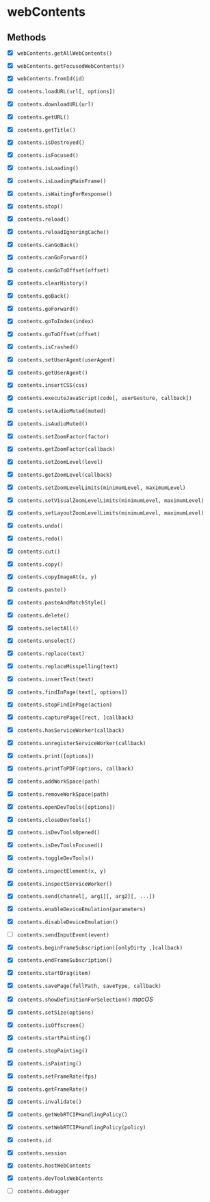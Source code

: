 # webContents

## Methods

- [x] `webContents.getAllWebContents()`
- [x] `webContents.getFocusedWebContents()`
- [x] `webContents.fromId(id)`

- [x] `contents.loadURL(url[, options])`
- [x] `contents.downloadURL(url)`
- [x] `contents.getURL()`
- [x] `contents.getTitle()`
- [x] `contents.isDestroyed()`
- [x] `contents.isFocused()`
- [x] `contents.isLoading()`
- [x] `contents.isLoadingMainFrame()`
- [x] `contents.isWaitingForResponse()`
- [x] `contents.stop()`
- [x] `contents.reload()`
- [x] `contents.reloadIgnoringCache()`
- [x] `contents.canGoBack()`
- [x] `contents.canGoForward()`
- [x] `contents.canGoToOffset(offset)`
- [x] `contents.clearHistory()`
- [x] `contents.goBack()`
- [x] `contents.goForward()`
- [x] `contents.goToIndex(index)`
- [x] `contents.goToOffset(offset)`
- [x] `contents.isCrashed()`
- [x] `contents.setUserAgent(userAgent)`
- [x] `contents.getUserAgent()`
- [x] `contents.insertCSS(css)`
- [x] `contents.executeJavaScript(code[, userGesture, callback])`
- [x] `contents.setAudioMuted(muted)`
- [x] `contents.isAudioMuted()`
- [x] `contents.setZoomFactor(factor)`
- [x] `contents.getZoomFactor(callback)`
- [x] `contents.setZoomLevel(level)`
- [x] `contents.getZoomLevel(callback)`
- [x] `contents.setZoomLevelLimits(minimumLevel, maximumLevel)`
- [x] `contents.setVisualZoomLevelLimits(minimumLevel, maximumLevel)`
- [x] `contents.setLayoutZoomLevelLimits(minimumLevel, maximumLevel)`
- [x] `contents.undo()`
- [x] `contents.redo()`
- [x] `contents.cut()`
- [x] `contents.copy()`
- [x] `contents.copyImageAt(x, y)`
- [x] `contents.paste()`
- [x] `contents.pasteAndMatchStyle()`
- [x] `contents.delete()`
- [x] `contents.selectAll()`
- [x] `contents.unselect()`
- [x] `contents.replace(text)`
- [x] `contents.replaceMisspelling(text)`
- [x] `contents.insertText(text)`
- [x] `contents.findInPage(text[, options])`
- [x] `contents.stopFindInPage(action)`
- [x] `contents.capturePage([rect, ]callback)`
- [x] `contents.hasServiceWorker(callback)`
- [x] `contents.unregisterServiceWorker(callback)`
- [x] `contents.print([options])`
- [x] `contents.printToPDF(options, callback)`
- [x] `contents.addWorkSpace(path)`
- [x] `contents.removeWorkSpace(path)`
- [x] `contents.openDevTools([options])`
- [x] `contents.closeDevTools()`
- [x] `contents.isDevToolsOpened()`
- [x] `contents.isDevToolsFocused()`
- [x] `contents.toggleDevTools()`
- [x] `contents.inspectElement(x, y)`
- [x] `contents.inspectServiceWorker()`
- [x] `contents.send(channel[, arg1][, arg2][, ...])`
- [x] `contents.enableDeviceEmulation(parameters)`
- [x] `contents.disableDeviceEmulation()`
- [ ] `contents.sendInputEvent(event)`
- [x] `contents.beginFrameSubscription([onlyDirty ,]callback)`
- [x] `contents.endFrameSubscription()`
- [x] `contents.startDrag(item)`
- [x] `contents.savePage(fullPath, saveType, callback)`
- [x] `contents.showDefinitionForSelection()` _macOS_
- [x] `contents.setSize(options)`
- [x] `contents.isOffscreen()`
- [x] `contents.startPainting()`
- [x] `contents.stopPainting()`
- [x] `contents.isPainting()`
- [x] `contents.setFrameRate(fps)`
- [x] `contents.getFrameRate()`
- [x] `contents.invalidate()`
- [x] `contents.getWebRTCIPHandlingPolicy()`
- [x] `contents.setWebRTCIPHandlingPolicy(policy)`
- [x] `contents.id`
- [x] `contents.session`
- [x] `contents.hostWebContents`
- [x] `contents.devToolsWebContents`
- [ ] `contents.debugger`
